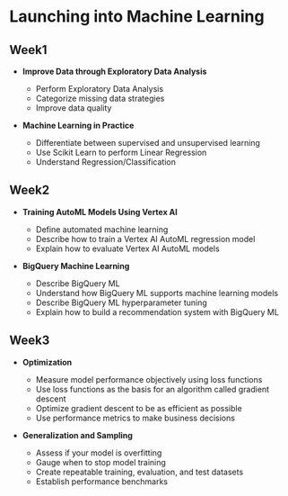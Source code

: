 # Launching into Machine Learning

## Week1

- **Improve Data through Exploratory Data Analysis**
  - Perform Exploratory Data Analysis
  - Categorize missing data strategies
  - Improve data quality

- **Machine Learning in Practice**
  - Differentiate between supervised and unsupervised learning
  - Use Scikit Learn to perform Linear Regression
  - Understand Regression/Classification

## Week2

- **Training AutoML Models Using Vertex AI**
  - Define automated machine learning
  - Describe how to train a Vertex AI AutoML regression model
  - Explain how to evaluate Vertex AI AutoML models

- **BigQuery Machine Learning**
  - Describe BigQuery ML
  - Understand how BigQuery ML supports machine learning models
  - Describe BigQuery ML hyperparameter tuning
  - Explain how to build a recommendation system with BigQuery ML

## Week3

- **Optimization**
  - Measure model performance objectively using loss functions
  - Use loss functions as the basis for an algorithm called gradient descent
  - Optimize gradient descent to be as efficient as possible
  - Use performance metrics to make business decisions

- **Generalization and Sampling**
  - Assess if your model is overfitting
  - Gauge when to stop model training
  - Create repeatable training, evaluation, and test datasets
  - Establish performance benchmarks
